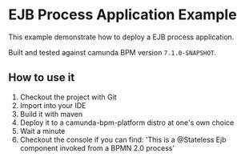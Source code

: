 EJB Process Application Example
=================================

This example demonstrate how to deploy a EJB process application.

Built and tested against camunda BPM version `7.1.0-SNAPSHOT`.


How to use it
-----------------------------

1. Checkout the project with Git
2. Import into your IDE
3. Build it with maven
4. Deploy it to a camunda-bpm-platform distro at one's own choice
5. Wait a minute
6. Checkout the console if you can find: 'This is a @Stateless Ejb component invoked from a BPMN 2.0 process'